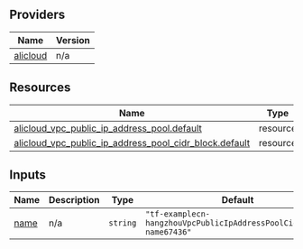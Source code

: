<!-- BEGIN_TF_DOCS -->
## Providers

| Name | Version |
|------|---------|
| <a name="provider_alicloud"></a> [alicloud](#provider\_alicloud) | n/a |

## Resources

| Name | Type |
|------|------|
| [alicloud_vpc_public_ip_address_pool.default](https://registry.terraform.io/providers/hashicorp/alicloud/latest/docs/resources/vpc_public_ip_address_pool) | resource |
| [alicloud_vpc_public_ip_address_pool_cidr_block.default](https://registry.terraform.io/providers/hashicorp/alicloud/latest/docs/resources/vpc_public_ip_address_pool_cidr_block) | resource |

## Inputs

| Name | Description | Type | Default | Required |
|------|-------------|------|---------|:--------:|
| <a name="input_name"></a> [name](#input\_name) | n/a | `string` | `"tf-examplecn-hangzhouVpcPublicIpAddressPoolCidrBlock-name67436"` | no |
<!-- END_TF_DOCS -->    